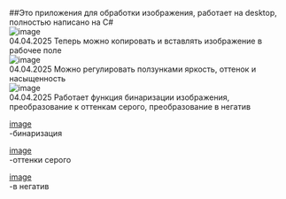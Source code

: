 ##Это приложения для обработки изображения, работает на desktop, полностью написано на C#<br>
![image](https://github.com/user-attachments/assets/a674fbcf-a186-4da4-8d12-129845c09224)<br>
04.04.2025 Теперь можно копировать и вставлять изображение в рабочее поле<br>
![image](https://github.com/user-attachments/assets/d0206993-ae24-42ac-af6d-5122060d9bdf)<br>
04.04.2025 Можно регулировать ползунками яркость, оттенок и насыщенность<br>
![image](https://github.com/user-attachments/assets/49c17667-301e-4dbe-8ed2-75fd77fd5f62)<br>
04.04.2025 Работает функция бинаризации изображения, преобразование к оттенкам серого, преобразование в негатив<br>

[image](https://github.com/user-attachments/assets/304ddbb9-c511-4859-aaa3-f01281ee0770)<br>-бинаризация<br>


[image](https://github.com/user-attachments/assets/c24a705f-09f9-4c7b-9c2a-b2127cc2ac4b)<br>-оттенки серого <br>

[image](https://github.com/user-attachments/assets/4e3ce66f-c884-4066-b984-66dbe1c409af)<br>-в негатив<br>



